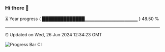 ### Hi there 👋

⏳ Year progress { ██████████████▁▁▁▁▁▁▁▁▁▁▁▁▁▁▁▁ } 48.50 %

---

⏰ Updated on Wed, 26 Jun 2024 12:34:23 GMT

![Progress Bar CI](https://github.com/liununu/liununu/workflows/Progress%20Bar%20CI/badge.svg)
